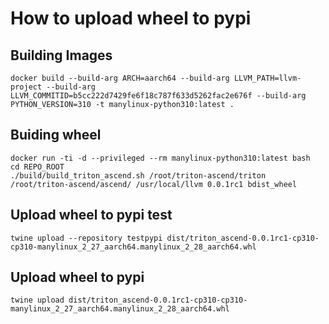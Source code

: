 # How to upload wheel to pypi

## Building Images

```shell
docker build --build-arg ARCH=aarch64 --build-arg LLVM_PATH=llvm-project --build-arg LLVM_COMMITID=b5cc222d7429fe6f18c787f633d5262fac2e676f --build-arg PYTHON_VERSION=310 -t manylinux-python310:latest .
```

## Buiding wheel

```shell
docker run -ti -d --privileged --rm manylinux-python310:latest bash
cd REPO_ROOT
./build/build_triton_ascend.sh /root/triton-ascend/triton /root/triton-ascend/ascend/ /usr/local/llvm 0.0.1rc1 bdist_wheel
```

## Upload wheel to pypi test

```shell
twine upload --repository testpypi dist/triton_ascend-0.0.1rc1-cp310-cp310-manylinux_2_27_aarch64.manylinux_2_28_aarch64.whl
```

## Upload wheel to pypi

```shell
twine upload dist/triton_ascend-0.0.1rc1-cp310-cp310-manylinux_2_27_aarch64.manylinux_2_28_aarch64.whl
```
